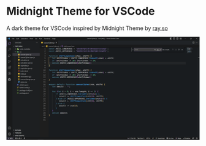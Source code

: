 # Midnight Theme for VSCode

A dark theme for VSCode inspired by Midnight Theme by [ray.so](https://ray.so)

![](./screenshot1.png)